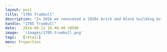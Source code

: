 ```yaml
---
layout: post
title: "1705 Trumbull"
description: "In 2016 we renovated a 1920s brick and block building bringing two retail units to the sidewalk, a walk-up retail unit to the second floor and a residential cedar deck to the rooftop."
handle: "1705 Trumbull"
date:   2016-08-12 16:48:48 +0500
image:  '/images/1705-trumbull.png'
tags:   [retail]
menu: Properties
---
```

